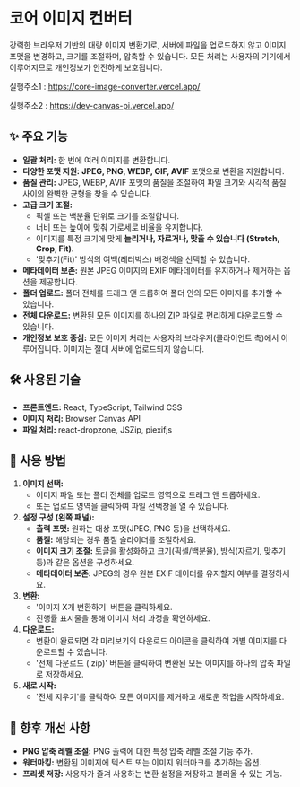 # 코어 이미지 컨버터

강력한 브라우저 기반의 대량 이미지 변환기로, 서버에 파일을 업로드하지 않고 이미지 포맷을 변경하고, 크기를 조절하며, 압축할 수 있습니다. 모든 처리는 사용자의 기기에서 이루어지므로 개인정보가 안전하게 보호됩니다.

실행주소1 : https://core-image-converter.vercel.app/

실행주소2 : https://dev-canvas-pi.vercel.app/

## ✨ 주요 기능

*   **일괄 처리:** 한 번에 여러 이미지를 변환합니다.
*   **다양한 포맷 지원:** **JPEG, PNG, WEBP, GIF, AVIF** 포맷으로 변환을 지원합니다.
*   **품질 관리:** JPEG, WEBP, AVIF 포맷의 품질을 조절하여 파일 크기와 시각적 품질 사이의 완벽한 균형을 찾을 수 있습니다.
*   **고급 크기 조절:**
    *   픽셀 또는 백분율 단위로 크기를 조절합니다.
    *   너비 또는 높이에 맞춰 가로세로 비율을 유지합니다.
    *   이미지를 특정 크기에 맞게 **늘리거나, 자르거나, 맞출 수 있습니다 (Stretch, Crop, Fit)**.
    *   '맞추기(Fit)' 방식의 여백(레터박스) 배경색을 선택할 수 있습니다.
*   **메타데이터 보존:** 원본 JPEG 이미지의 EXIF 메타데이터를 유지하거나 제거하는 옵션을 제공합니다.
*   **폴더 업로드:** 폴더 전체를 드래그 앤 드롭하여 폴더 안의 모든 이미지를 추가할 수 있습니다.
*   **전체 다운로드:** 변환된 모든 이미지를 하나의 ZIP 파일로 편리하게 다운로드할 수 있습니다.
*   **개인정보 보호 중심:** 모든 이미지 처리는 사용자의 브라우저(클라이언트 측)에서 이루어집니다. 이미지는 절대 서버에 업로드되지 않습니다.

## 🛠️ 사용된 기술

*   **프론트엔드:** React, TypeScript, Tailwind CSS
*   **이미지 처리:** Browser Canvas API
*   **파일 처리:** react-dropzone, JSZip, piexifjs

## 🚀 사용 방법

1.  **이미지 선택:**
    *   이미지 파일 또는 폴더 전체를 업로드 영역으로 드래그 앤 드롭하세요.
    *   또는 업로드 영역을 클릭하여 파일 선택창을 열 수 있습니다.
2.  **설정 구성 (왼쪽 패널):**
    *   **출력 포맷:** 원하는 대상 포맷(JPEG, PNG 등)을 선택하세요.
    *   **품질:** 해당되는 경우 품질 슬라이더를 조절하세요.    
    *   **이미지 크기 조절:** 토글을 활성화하고 크기(픽셀/백분율), 방식(자르기, 맞추기 등)과 같은 옵션을 구성하세요.
    *   **메타데이터 보존:** JPEG의 경우 원본 EXIF 데이터를 유지할지 여부를 결정하세요.
3.  **변환:**
    *   '이미지 X개 변환하기' 버튼을 클릭하세요.
    *   진행률 표시줄을 통해 이미지 처리 과정을 확인하세요.
4.  **다운로드:**
    *   변환이 완료되면 각 미리보기의 다운로드 아이콘을 클릭하여 개별 이미지를 다운로드할 수 있습니다.
    *   '전체 다운로드 (.zip)' 버튼을 클릭하여 변환된 모든 이미지를 하나의 압축 파일로 저장하세요.
5.  **새로 시작:**
    *   '전체 지우기'를 클릭하여 모든 이미지를 제거하고 새로운 작업을 시작하세요.

## 🔮 향후 개선 사항

*   **PNG 압축 레벨 조절:** PNG 출력에 대한 특정 압축 레벨 조절 기능 추가.
*   **워터마킹:** 변환된 이미지에 텍스트 또는 이미지 워터마크를 추가하는 옵션.
*   **프리셋 저장:** 사용자가 즐겨 사용하는 변환 설정을 저장하고 불러올 수 있는 기능.
